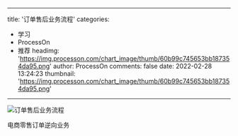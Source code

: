 
---
title: '订单售后业务流程'
categories: 
 - 学习
 - ProcessOn
 - 推荐
headimg: 'https://img.processon.com/chart_image/thumb/60b99c745653bb187354da95.png'
author: ProcessOn
comments: false
date: 2022-02-28 13:24:23
thumbnail: 'https://img.processon.com/chart_image/thumb/60b99c745653bb187354da95.png'
---

<div>   
<img class="thumb" alt="订单售后业务流程" src="https://img.processon.com/chart_image/thumb/60b99c745653bb187354da95.png" referrerpolicy="no-referrer">
<p>电商零售订单逆向业务</p>  
</div>
            